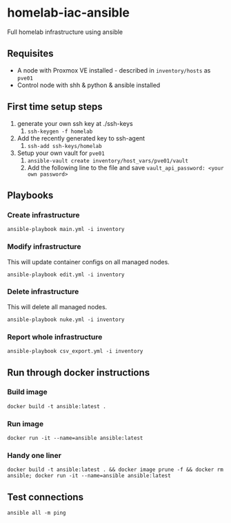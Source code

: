# homelab-iac-ansible
Full homelab infrastructure using ansible
## Requisites
- A node with Proxmox VE installed - described in ```inventory/hosts``` as ```pve01```
- Control node with shh & python & ansible installed
## First time setup steps
1. generate your own ssh key at ./ssh-keys
    1. ```ssh-keygen -f homelab```
2. Add the recently generated key to ssh-agent
    1. ```ssh-add ssh-keys/homelab```
3. Setup your own vault for  ```pve01```
    1. ```ansible-vault create inventory/host_vars/pve01/vault```
    2. Add the following line to the file and save ```vault_api_password: <your own password>```
## Playbooks
### Create infrastructure
```
ansible-playbook main.yml -i inventory
```
### Modify infrastructure
This will update container configs on all managed nodes.
```
ansible-playbook edit.yml -i inventory
```
### Delete infrastructure
This will delete all managed nodes.
```
ansible-playbook nuke.yml -i inventory
```
### Report whole infrastructure
```
ansible-playbook csv_export.yml -i inventory
```
## Run through docker instructions
### Build image
```docker build -t ansible:latest .```
### Run image
```docker run -it --name=ansible ansible:latest```

### Handy one liner
```docker build -t ansible:latest . && docker image prune -f && docker rm ansible; docker run -it --name=ansible ansible:latest```

## Test connections
```ansible all -m ping```
